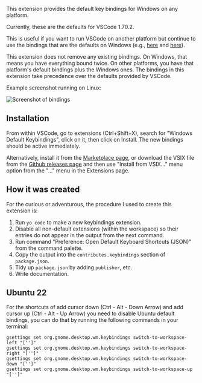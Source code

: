 This extension provides the default key bindings for Windows
on any platform.

Currently, these are the defaults for VSCode 1.70.2.

This is useful if you want to run VSCode on another platform
but continue to use the bindings that are the defaults on
Windows (e.g.,
[here](https://stackoverflow.com/questions/52726849/how-to-transfer-vscode-key-mapping-on-windows-to-ubuntu)
and
[here](https://stackoverflow.com/questions/45840945/vscode-importing-keyboard-shortcuts)).

This extension does not remove any existing bindings.  On
Windows, that means you have everything bound twice.  On
other platforms, you have that platform's default bindings
plus the Windows ones.  The bindings in this extension take
precedence over the defaults provided by VSCode.

Example screenshot running on Linux:

![Screenshot of bindings](bindings-screenshot.png)

## Installation

From within VSCode, go to extensions (Ctrl+Shift+X),
search for "Windows Default Keybindings", click on it, then
click on Install.  The new bindings should be active immediately.

Alternatively, install it from the
[Marketplace page](https://marketplace.visualstudio.com/items?itemName=smcpeak.default-keys-windows),
or download the VSIX file from the
[Github releases page](https://github.com/smcpeak/vscode-default-keys-windows/releases)
and then use "Install from VSIX..." menu option from the "..." menu in
the Extensions page.

## How it was created

For the curious or adventurous, the procedure I used to create this
extension is:

1. Run `yo code` to make a new keybindings extension.
2. Disable all non-default extensions (within the workspace) so their
   entries do not appear in the output from the next command.
3. Run command "Preference: Open Default Keyboard Shortcuts (JSON)"
   from the command palette.
4. Copy the output into the `contributes.keybindings` section
   of `package.json`.
5. Tidy up `package.json` by adding `publisher`, etc.
6. Write documentation.

## Ubuntu 22

For the shortcuts of add cursor down (Ctrl - Alt - Down Arrow) and add cursor up
(Ctrl - Alt - Up Arrow) you need to disable Ubuntu default bindings, you can do
that by running the following commands in your terminal:

```
gsettings set org.gnome.desktop.wm.keybindings switch-to-workspace-left "['']"
gsettings set org.gnome.desktop.wm.keybindings switch-to-workspace-right "['']"
gsettings set org.gnome.desktop.wm.keybindings switch-to-workspace-down "['']"
gsettings set org.gnome.desktop.wm.keybindings switch-to-workspace-up "['']"
```
